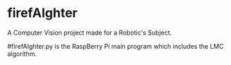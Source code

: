 # firefAIghter
A Computer Vision project made for a Robotic's Subject.

#firefAIghter.py
is the RaspBerry Pi main program which includes the LMC algorithm.

 
